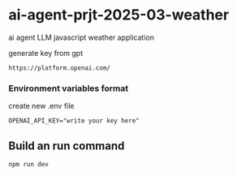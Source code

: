 # ai-agent-prjt-2025-03-weather
ai agent LLM javascript weather application


generate key from gpt
```
https://platform.openai.com/
```

### Environment variables format

create new .env file

```
OPENAI_API_KEY="write your key here"
```



## Build an run command

```
npm run dev
```